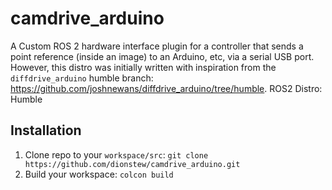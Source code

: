 # camdrive_arduino

A Custom ROS 2 hardware interface plugin for a controller that sends a point reference (inside an image) to an Arduino, etc, via a serial USB port.
However, this distro was initially written with inspiration from the `diffdrive_arduino` humble branch: https://github.com/joshnewans/diffdrive_arduino/tree/humble.
ROS2 Distro: Humble

## Installation
1. Clone repo to your `workspace/src`: `git clone https://github.com/dionstew/camdrive_arduino.git` 
2. Build your workspace: `colcon build`
